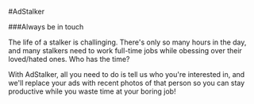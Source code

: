 #AdStalker

###Always be in touch

The life of a stalker is challinging. There's only so many hours in the day, and many stalkers need to work full-time jobs while obessing over their loved/hated ones. Who has the time?

With AdStalker, all you need to do is tell us who you're interested in, and we'll replace your ads with recent photos of that person so you can stay productive while you waste time at your boring job!
